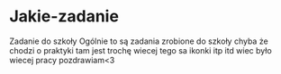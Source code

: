 # Jakie-zadanie
Zadanie do szkoły 
Ogólnie to są zadania zrobione do szkoły 
chyba że chodzi o praktyki tam jest trochę wiecej tego sa ikonki itp itd wiec było wiecej pracy pozdrawiam<3
